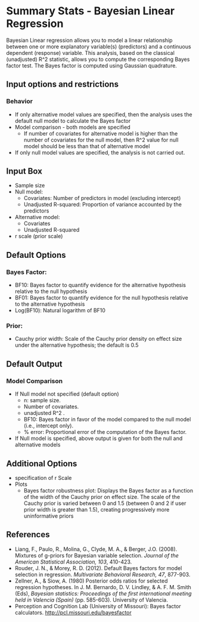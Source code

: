 Summary Stats - Bayesian Linear Regression
==========================

Bayesian Linear regression allows you to model a linear relationship between one or more explanatory variable(s) (predictors) and a continuous dependent (response) variable.
This analysis, based on the classical (unadjusted) R^2 statistic, allows you to compute the corresponding Bayes factor test. The Bayes factor is computed using Gaussian quadrature.


Input options and restrictions
----------------
### Behavior
- If only alternative model values are specified, then the analysis uses the default null model to calculate the Bayes factor
- Model comparison - both models are specified
    - If number of covariates for alternative model is higher than the number of covariates for the null model, then R^2 value for null model should be less than that of alternative model
- If only null model values are specified, the analysis is not carried out.    


Input Box
-------
- Sample size
- Null model:
    - Covariates: Number of predictors in model (excluding intercept)
    - Unadjusted R-squared: Proportion of variance accounted by the predictors
- Alternative model:
    - Covariates
    - Unadjusted R-squared
- r scale (prior scale)

Default Options
-------
### Bayes Factor:
- BF10: Bayes factor to quantify evidence for the alternative hypothesis relative to the null hypothesis
- BF01: Bayes factor to quantify evidence for the null hypothesis relative to the alternative hypothesis
- Log(BF10): Natural logarithm of BF10

### Prior:
- Cauchy prior width: Scale of the Cauchy prior density on effect size under the alternative hypothesis; the default is 0.5

Default Output
-------

### Model Comparison
- If Null model not specified (default option)
    - n: sample size.
    - Number of covariates.
    - unadjusted R^2 .
    - BF10: Bayes factor in favor of the model compared to the null model (i.e., intercept only).
    - % error: Proportional error of the computation of the Bayes factor.
- If Null model is specified, above output is given for both the null and alternative models

Additional Options
-------
- specification of r Scale
- Plots
    - Bayes factor robustness plot: Displays the Bayes factor as a function of the width of the Cauchy prior on effect size. The scale of the Cauchy prior is varied between 0 and 1.5 (between 0 and 2 if user prior width is greater than 1.5), creating progressively more uninformative priors




References
-------
- Liang, F., Paulo, R., Molina, G., Clyde, M. A., & Berger, J.O. (2008). Mixtures of g-priors for Bayesian variable selection. *Journal of the American Statistical Association, 103*, 410-423.
- Rouder, J. N., & Morey, R. D. (2012). Default Bayes factors for model selection in regression. *Multivariate Behavioral Research, 47*, 877-903.
- Zellner, A., & Siow, A. (1980) Posterior odds ratios for selected regression hypotheses. In J. M. Bernardo, D. V. Lindley, & A. F. M. Smith (Eds), *Bayesian statistics: Proceedings of the first international meeting held in Valencia (Spain)* (pp. 585-603). University of Valencia.
- Perception and Cognition Lab (University of Missouri): Bayes factor calculators. http://pcl.missouri.edu/bayesfactor
